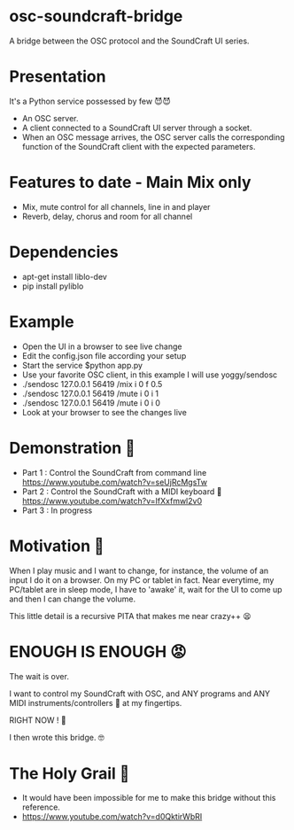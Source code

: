 # osc-soundcraft-bridge
A bridge between the OSC protocol and the SoundCraft UI series.

# Presentation
It's a Python service possessed by few 😈😈
* An OSC server.
* A client connected to a SoundCraft UI server through a socket.
* When an OSC message arrives, the OSC server calls the corresponding function of the SoundCraft client with the expected parameters.

# Features to date - Main Mix only
* Mix, mute control for all channels, line in and player
* Reverb, delay, chorus and room for all channel

# Dependencies
* apt-get install liblo-dev
* pip install pyliblo

# Example
* Open the UI in a browser to see live change
* Edit the config.json file according your setup
* Start the service $python app.py
* Use your favorite OSC client, in this example I will use yoggy/sendosc
* ./sendosc 127.0.0.1 56419 /mix i 0 f 0.5
* ./sendosc 127.0.0.1 56419 /mute i 0 i 1
* ./sendosc 127.0.0.1 56419 /mute i 0 i 0
* Look at your browser to see the changes live

# Demonstration 🎥
* Part 1 : Control the SoundCraft from command line https://www.youtube.com/watch?v=seUjRcMgsTw
* Part 2 : Control the SoundCraft with a MIDI keyboard 🎹 https://www.youtube.com/watch?v=IfXxfmwl2v0
* Part 3 : In progress

# Motivation 🤔
When I play music and I want to change, for instance, the volume of an input I do it on a browser. On my PC or tablet in fact. Near everytime, my PC/tablet are in sleep mode, I have to 'awake' it, wait for the UI to come up and then I can change the volume.

This little detail is a recursive PITA that makes me near crazy++ 😫

# ENOUGH IS ENOUGH 😡
The wait is over.

I want to control my SoundCraft with OSC, and ANY programs and ANY MIDI instruments/controllers 🎹 at my fingertips. 

RIGHT NOW ! 🥴

I then wrote this bridge. 🤓

# The Holy Grail 🎥
* It would have been impossible for me to make this bridge without this reference.
* https://www.youtube.com/watch?v=d0QktirWbRI
 
